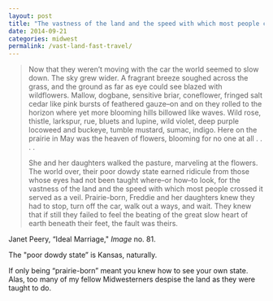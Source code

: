 ```yaml
---
layout: post
title: "The vastness of the land and the speed with which most people crossed it served as a veil"
date: 2014-09-21
categories: midwest 
permalink: /vast-land-fast-travel/
---
```


> Now that they weren’t moving with the car the world seemed to slow down. The sky grew wider. A fragrant breeze soughed across the grass, and the ground as far as eye could see blazed with wildflowers. Mallow, dogbane, sensitive briar, coneflower, fringed salt cedar like pink bursts of feathered gauze–on and on they rolled to the horizon where yet more blooming hills billowed like waves. Wild rose, thistle, larkspur, rue, bluets and lupine, wild violet, deep purple locoweed and buckeye, tumble mustard, sumac, indigo. Here on the prairie in May was the heaven of flowers, blooming for no one at all . . . .
> 
> She and her daughters walked the pasture, marveling at the flowers. The world over, their poor dowdy state earned ridicule from those whose eyes had not been taught where–or how–to look, for the vastness of the land and the speed with which most people crossed it served as a veil. Prairie-born, Freddie and her daughters knew they had to stop, turn off the car, walk out a ways, and wait. They knew that if still they failed to feel the beating of the great slow heart of earth beneath their feet, the fault was theirs.

Janet Peery, “Ideal Marriage," *Image* no. 81.

The "poor dowdy state” is Kansas, naturally. 

If only being “prairie-born” meant you knew how to see your own state. Alas, too many of my fellow Midwesterners despise the land as they were taught to do.